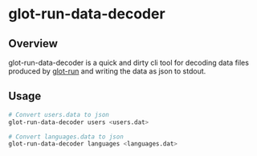 # glot-run-data-decoder


## Overview
glot-run-data-decoder is a quick and dirty cli tool for decoding data files produced by [glot-run](https://github.com/prasmussen/glot-run)
and writing the data as json to stdout.


## Usage
```bash
# Convert users.data to json
glot-run-data-decoder users <users.dat>

# Convert languages.data to json
glot-run-data-decoder languages <languages.dat>
```

